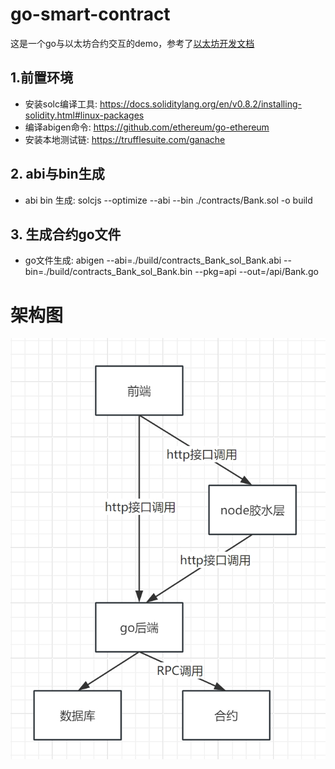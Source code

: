 # go-smart-contract
这是一个go与以太坊合约交互的demo，参考了[以太坊开发文档](https://ethereum.org/zh/developers/docs/programming-languages/golang/)

## 1.前置环境

- 安装solc编译工具: https://docs.soliditylang.org/en/v0.8.2/installing-solidity.html#linux-packages
- 编译abigen命令: https://github.com/ethereum/go-ethereum
- 安装本地测试链: https://trufflesuite.com/ganache

## 2. abi与bin生成

- abi bin 生成: solcjs --optimize --abi --bin ./contracts/Bank.sol  -o build


## 3. 生成合约go文件

- go文件生成: abigen --abi=./build/contracts_Bank_sol_Bank.abi   --bin=./build/contracts_Bank_sol_Bank.bin  --pkg=api --out=/api/Bank.go

# 架构图
![My Local Image](./架构图.png)